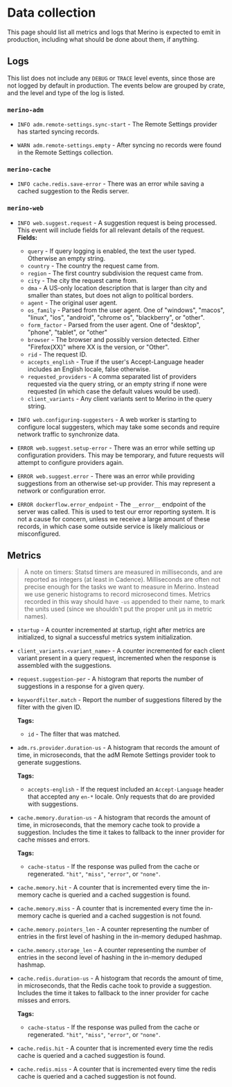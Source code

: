 # Data collection

This page should list all metrics and logs that Merino is expected to emit in
production, including what should be done about them, if anything.

## Logs

This list does not include any `DEBUG` or `TRACE` level events, since those are
not logged by default in production. The events below are grouped by crate, and
the level and type of the log is listed.

### `merino-adm`

- `INFO adm.remote-settings.sync-start` - The Remote Settings provider has
  started syncing records.

- `WARN adm.remote-settings.empty` - After syncing no records were found in the
  Remote Settings collection.

### `merino-cache`

- `INFO cache.redis.save-error` - There was an error while saving a cached
  suggestion to the Redis server.

### `merino-web`

- `INFO web.suggest.request` - A suggestion request is being processed. This
  event will include fields for all relevant details of the request. **Fields:**

  - `query` - If query logging is enabled, the text the user typed. Otherwise an
    empty string.
  - `country` - The country the request came from.
  - `region` - The first country subdivision the request came from.
  - `city` - The city the request came from.
  - `dma` - A US-only location description that is larger than city and smaller
    than states, but does not align to political borders.
  - `agent` - The original user agent.
  - `os_family` - Parsed from the user agent. One of "windows", "macos",
    "linux", "ios", "android", "chrome os", "blackberry", or "other".
  - `form_factor` - Parsed from the user agent. One of "desktop", "phone",
    "tablet", or "other"
  - `browser` - The browser and possibly version detected. Either "Firefox(XX)"
    where XX is the version, or "Other".
  - `rid` - The request ID.
  - `accepts_english` - True if the user's Accept-Language header includes an
    English locale, false otherwise.
  - `requested_providers` - A comma separated list of providers requested via
    the query string, or an empty string if none were requested (in which case
    the default values would be used).
  - `client_variants` - Any client variants sent to Merino in the query string.

- `INFO web.configuring-suggesters` - A web worker is starting to configure
  local suggesters, which may take some seconds and require network traffic to
  synchronize data.

- `ERROR web.suggest.setup-error` - There was an error while setting up
  configuration providers. This may be temporary, and future requests will
  attempt to configure providers again.

- `ERROR web.suggest.error` - There was an error while providing suggestions
  from an otherwise set-up provider. This may represent a network or
  configuration error.

- `ERROR dockerflow.error_endpoint` - The `__error__` endpoint of the server was
  called. This is used to test our error reporting system. It is not a cause for
  concern, unless we receive a large amount of these records, in which case some
  outside service is likely malicious or misconfigured.

## Metrics

> A note on timers: Statsd timers are measured in milliseconds, and are reported
> as integers (at least in Cadence). Milliseconds are often not precise enough
> for the tasks we want to measure in Merino. Instead we use generic histograms
> to record microsecond times. Metrics recorded in this way should have `-us`
> appended to their name, to mark the units used (since we shouldn't put the
> proper unit μs in metric names).

- `startup` - A counter incremented at startup, right after metrics are
  initialized, to signal a successful metrics system initialization.

- `client_variants.<variant_name>` - A counter incremented for each client
  variant present in a query request, incremented when the response is assembled
  with the suggestions.

- `request.suggestion-per` - A histogram that reports the number of suggestions
  in a response for a given query.

- `keywordfilter.match` - Report the number of suggestions filtered by the
  filter with the given ID.

  **Tags:**

  - `id` - The filter that was matched.

- `adm.rs.provider.duration-us` - A histogram that records the amount of time,
  in microseconds, that the adM Remote Settings provider took to generate
  suggestions.

  **Tags:**

  - `accepts-english` - If the request included an `Accept-Language` header that
    accepted any `en-*` locale. Only requests that do are provided with
    suggestions.

- `cache.memory.duration-us` - A histogram that records the amount of time, in
  microseconds, that the memory cache took to provide a suggestion. Includes the
  time it takes to fallback to the inner provider for cache misses and errors.

  **Tags:**

  - `cache-status` - If the response was pulled from the cache or regenerated.
    `"hit"`, `"miss"`, `"error"`, or `"none"`.

- `cache.memory.hit` - A counter that is incremented every time the in-memory
  cache is queried and a cached suggestion is found.

- `cache.memory.miss` - A counter that is incremented every time the in-memory
  cache is queried and a cached suggestion is not found.

- `cache.memory.pointers_len` - A counter representing the number of entries in the
  first level of hashing in the in-memory deduped hashmap.

- `cache.memory.storage_len` - A counter representing the number of entries in the
  second level of hashing in the in-memory deduped hashmap.

- `cache.redis.duration-us` - A histogram that records the amount of time, in
  microseconds, that the Redis cache took to provide a suggestion. Includes the
  time it takes to fallback to the inner provider for cache misses and errors.

  **Tags:**

  - `cache-status` - If the response was pulled from the cache or regenerated.
    `"hit"`, `"miss"`, `"error"`, or `"none"`.

- `cache.redis.hit` - A counter that is incremented every time the redis
  cache is queried and a cached suggestion is found.

- `cache.redis.miss` - A counter that is incremented every time the redis
  cache is queried and a cached suggestion is not found.
